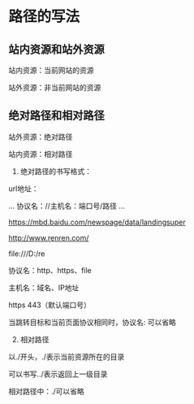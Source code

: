 # 路径的写法

## 站内资源和站外资源

站内资源：当前网站的资源

站外资源：非当前网站的资源

## 绝对路径和相对路径

站外资源：绝对路径

站内资源：相对路径

1. 绝对路径的书写格式：

url地址：

...
协议名：//主机名：端口号/路径
...

https://mbd.baidu.com/newspage/data/landingsuper

http://www.renren.com/

file:///D:/re

协议名：http、https、file

主机名：域名、IP地址

https 443（默认端口号）

当跳转目标和当前页面协议相同时，协议名: 可以省略

2. 相对路径

以./开头，./表示当前资源所在的目录

可以书写../表示返回上一级目录

相对路径中：./可以省略
